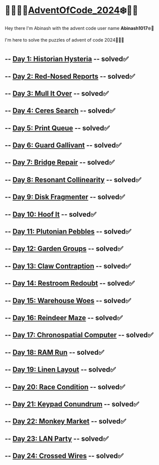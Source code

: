 # 👨🏻‍💻🎄[AdventOfCode_2024](https://adventofcode.com/)❄️🎅🏻

Hey there I'm Abinash with the advent code user name **Abinash1017**❄️🌟

I'm here to solve the puzzles of advent of code 2024👨🏻‍💻
#
## -- [Day 1: Historian Hysteria](https://adventofcode.com/2024/day/1) -- **solved**✅

## -- [Day 2: Red-Nosed Reports](https://adventofcode.com/2024/day/2) -- **solved**✅

## -- [Day 3: Mull It Over](https://adventofcode.com/2024/day/3) -- **solved**✅

## -- [Day 4: Ceres Search](https://adventofcode.com/2024/day/4) -- **solved**✅

## -- [Day 5: Print Queue](https://adventofcode.com/2024/day/5) -- **solved**✅

## -- [Day 6: Guard Gallivant](https://adventofcode.com/2024/day/6) -- **solved**✅

## -- [Day 7: Bridge Repair](https://adventofcode.com/2024/day/7) -- **solved**✅

## -- [Day 8: Resonant Collinearity](https://adventofcode.com/2024/day/8) -- **solved**✅

## -- [Day 9: Disk Fragmenter](https://adventofcode.com/2024/day/9) -- **solved**✅

## -- [Day 10: Hoof It](https://adventofcode.com/2024/day/10) -- **solved**✅

## -- [Day 11: Plutonian Pebbles](https://adventofcode.com/2024/day/11) -- **solved**✅

## -- [Day 12: Garden Groups](https://adventofcode.com/2024/day/12) -- **solved**✅

## -- [Day 13: Claw Contraption](https://adventofcode.com/2024/day/13) -- **solved**✅

## -- [Day 14: Restroom Redoubt](https://adventofcode.com/2024/day/14) -- **solved**✅

## -- [Day 15: Warehouse Woes](https://adventofcode.com/2024/day/15) -- **solved**✅

## -- [Day 16: Reindeer Maze](https://adventofcode.com/2024/day/16) -- **solved**✅

## -- [Day 17: Chronospatial Computer](https://adventofcode.com/2024/day/17) -- **solved**✅

## -- [Day 18: RAM Run](https://adventofcode.com/2024/day/18) -- **solved**✅

## -- [Day 19: Linen Layout](https://adventofcode.com/2024/day/19) -- **solved**✅

## -- [Day 20: Race Condition](https://adventofcode.com/2024/day/20) -- **solved**✅

## -- [Day 21: Keypad Conundrum](https://adventofcode.com/2024/day/21) -- **solved**✅

## -- [Day 22: Monkey Market](https://adventofcode.com/2024/day/22) -- **solved**✅

## -- [Day 23: LAN Party](https://adventofcode.com/2024/day/23) -- **solved**✅

## -- [Day 24: Crossed Wires](https://adventofcode.com/2024/day/24) -- **solved**✅





